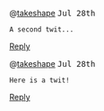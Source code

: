 

@[takeshape](https://github.com/takeshape/README) <kbd>Jul 28th</kbd>

```
A second twit...
```

[Reply](https://github.com/takeshape/README/issues/new?body=A%20second%20twit...%0A%0A---)



@[takeshape](https://github.com/takeshape/README) <kbd>Jul 28th</kbd>

```
Here is a twit!
```

[Reply](https://github.com/takeshape/README/issues/new?body=Here%20is%20a%20twit!%0A%0A---)

